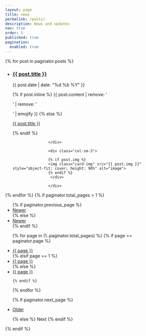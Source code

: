 ```yaml
---
layout: page
title: news
permalink: /posts/
description: News and updates
nav: true
order: 5
published: true
pagination:
  enabled: true
---
```




<!-- This loops through the paginated posts -->
{% for post in paginator.posts %}
  <ul class="post-list"> 
<li>
			<div class="row">
				<div class="col-sm-9">
					<h3> <a class="news-title" href="{{ post.url }}">{{ post.title }}</a> </h3> 
					<p class="author">
    <span class="date">{{ post.date | date: "%d %b %Y" }}</span>
  </p>
					{% if post.inline %}
            {{ post.content | remove: '<p>' | remove: '</p>' | emojify }}
          {% else %}
            
<a class="news-title" href="{{ post.url }}">{{ post.title }}</a>
         
 {% endif %}
					
					</div>
					
					<div class="col-sm-3"> 
					
					{% if post.img %}
					<img class="card-img" src="{{ post.img }}" style="object-fit: cover; height: 90%" alt="image">
					{% endif %}
					 </div> 
					
					</div> 
		 

</li> 	 
</ul>
{% endfor %}
<!-- Pagination links -->
{% if paginator.total_pages > 1 %}
<nav aria-label="Blog page naviation">
<ul class="pagination pagination-lg justify-content-center">
  {% if paginator.previous_page %}
  
  
 <li class="page-item disabled"> <a class="page-link" href="{{ paginator.previous_page_path | relative_url }}" tabindex="-1" aria-disabled="">Newer</a> </li>
  {% else %}
   <li class="page-item disabled"> <a class="page-link" href="{{ paginator.previous_page_path | relative_url }}" tabindex="-1" aria-disabled="">Newer</a> </li>
  {% endif %}

  {% for page in (1..paginator.total_pages) %}
    {% if page == paginator.page %}
       <li class="page-item active"> <a class="page-link" href="{{ page }}" title="blog">{{ page }}</a> </li>
    {% elsif page == 1 %}
     <li class="page-item "> <a class="page-link" href="{{ page }}" title="blog - page {{ page }}">{{ page }}</a> </li>
    {% else %}
      <li class="page-item "> <a class="page-link" href="{{ page }}" title="blog - page {{ page }}">{{ page }}</a> </li>
     
    {% endif %}
  {% endfor %}

  {% if paginator.next_page %}
    <li class="page-item "> <a class="page-link" href="{{ page }}">Older</a> </li>
   
  {% else %}
    <span>Next</span>
  {% endif %}
  </ul>
      </nav>
{% endif %}


